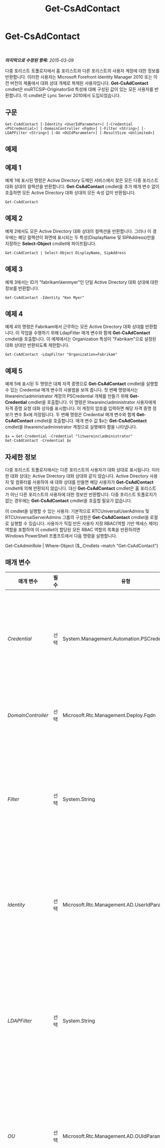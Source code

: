 ﻿---
title: Get-CsAdContact
TOCTitle: Get-CsAdContact
ms:assetid: a5f599fb-8ede-432d-a6bf-c850c68fc71e
ms:mtpsurl: https://technet.microsoft.com/ko-kr/library/Gg412776(v=OCS.15)
ms:contentKeyID: 49304616
ms.date: 08/24/2015
mtps_version: v=OCS.15
ms.translationtype: HT
---

# Get-CsAdContact

 

_**마지막으로 수정된 항목:** 2015-03-09_

다중 포리스트 토폴로지에서 홈 포리스트와 다른 포리스트의 사용자 계정에 대한 정보를 반환합니다. 이러한 사용자는 Microsoft Forefront Identity Manager 2010 또는 이전 버전의 제품에서 대화 상대 개체로 복제된 사용자입니다. **Get-CsAdContact** cmdlet은 msRTCSIP-OriginatorSid 특성에 대해 구성된 값이 있는 모든 사용자를 반환합니다. 이 cmdlet은 Lync Server 2010에서 도입되었습니다.

## 구문

    Get-CsAdContact [-Identity <UserIdParameter>] [-Credential <PSCredential>] [-DomainController <Fqdn>] [-Filter <String>] [-LDAPFilter <String>] [-OU <OUIdParameter>] [-ResultSize <Unlimited>]

## 예제

## 예제 1

예제 1에 표시된 명령은 Active Directory 도메인 서비스에서 찾은 모든 다중 포리스트 대화 상대의 컬렉션을 반환합니다. **Get-CsAdContact** cmdlet을 추가 매개 변수 없이 호출하면 모든 Active Directory 대화 상대의 모든 속성 값이 반환됩니다.

    Get-CsAdContact

## 예제 2

예제 2에서도 모든 Active Directory 대화 상대의 컬렉션을 반환합니다. 그러나 이 경우에는 해당 컬렉션이 화면에 표시되는 두 특성(DisplayName 및 SIPAddress)만을 지정하는 **Select-Object** cmdlet에 파이프됩니다.

    Get-CsAdContact | Select-Object DisplayName, SipAddress

## 예제 3

예제 3에서는 ID가 "fabrikam\\kenmyer"인 단일 Active Directory 대화 상대에 대한 정보를 반환합니다.

    Get-CsAdContact -Identity "Ken Myer"

## 예제 4

예제 4의 명령은 Fabrikam에서 근무하는 모든 Active Directory 대화 상대를 반환합니다. 이 작업을 수행하기 위해 LdapFilter 매개 변수와 함께 **Get-CsAdContact** cmdlet을 호출합니다. 이 예제에서는 Organization 특성이 "Fabrikam"으로 설정된 대화 상대만 반환되도록 제한합니다.

    Get-CsAdContact -LdapFilter "Organization=Fabrikam"

## 예제 5

예제 5에 표시된 두 명령은 대체 자격 증명으로 **Get-CsAdContact** cmdlet을 실행할 수 있는 Credential 매개 변수의 사용법을 보여 줍니다. 첫 번째 명령에서는 litwareinc\\administrator 계정의 PSCredential 개체를 만들기 위해 **Get-Credential** cmdlet을 호출합니다. 이 명령은 litwareinc\\administrator 사용자에게 자격 증명 요청 대화 상자를 표시합니다. 이 계정의 암호를 입력하면 해당 자격 증명 정보가 변수 $x에 저장됩니다. 두 번째 명령은 Credential 매개 변수와 함께 **Get-CsAdContact** cmdlet을 호출합니다. 매개 변수 값 $x는 **Get-CsAdContact** cmdlet을 litwareinc\\administrator 계정으로 실행해야 함을 나타냅니다.

    $x = Get-Credential -Credential "litwareinc\administrator"
    Get-CsAdContact -Credential $x

## 자세한 정보

다중 포리스트 토폴로지에서는 다른 포리스트의 사용자가 대화 상대로 표시됩니다. 이러한 대화 상대는 Active Directory 대화 상대와 같지 않습니다. Active Directory 사용자 및 컴퓨터를 사용하여 새 대화 상대를 만들면 해당 사용자가 **Get-CsAdContact** cmdlet에 의해 반환되지 않습니다. 대신 **Get-CsAdContact** cmdlet은 홈 포리스트가 아닌 다른 포리스트의 사용자에 대한 정보만 반환합니다. 다중 포리스트 토폴로지가 없는 경우에는 **Get-CsAdContact** cmdlet을 호출할 필요가 없습니다.

이 cmdlet을 실행할 수 있는 사용자: 기본적으로 RTCUniversalUserAdmins 및 RTCUniversalServerAdmins 그룹의 구성원은 **Get-CsAdContact** cmdlet을 로컬로 실행할 수 있습니다. 사용자가 직접 만든 사용자 지정 RBAC(역할 기반 액세스 제어) 역할을 포함하여 이 cmdlet이 할당된 모든 RBAC 역할의 목록을 반환하려면 Windows PowerShell 프롬프트에서 다음 명령을 실행합니다.

Get-CsAdminRole | Where-Object {$\_.Cmdlets –match "Get-CsAdContact"}

## 매개 변수


<table>
<colgroup>
<col style="width: 25%" />
<col style="width: 25%" />
<col style="width: 25%" />
<col style="width: 25%" />
</colgroup>
<thead>
<tr class="header">
<th>매개 변수</th>
<th>필수</th>
<th>유형</th>
<th>설명</th>
</tr>
</thead>
<tbody>
<tr class="odd">
<td><p><em>Credential</em></p></td>
<td><p>선택</p></td>
<td><p>System.Management.Automation.PSCredential</p></td>
<td><p>대체 자격 증명으로 <strong>Get-CsAdContact</strong> cmdlet을 실행하는 데 사용됩니다. Windows에 로그온하는 데 사용한 계정에 대화 상대 개체를 사용하는 데 필요한 권한이 없는 경우 이 기능이 필요할 수 있습니다.</p>
<p>Credential 매개 변수를 사용하려면 먼저 <strong>Get-Credential</strong> cmdlet을 사용하여 PSCredential 개체를 만들어야 합니다. 자세한 내용은 Get-Credential 도움말 항목을 참조하십시오.</p></td>
</tr>
<tr class="even">
<td><p><em>DomainController</em></p></td>
<td><p>선택</p></td>
<td><p>Microsoft.Rtc.Management.Deploy.Fqdn</p></td>
<td><p>대화 상대 정보를 검색하기 위해 지정된 도메인 컨트롤러에 연결하는 데 사용됩니다. 특정 도메인 컨트롤러에 연결하려면 DomainController 매개 변수 뒤에 정규화된 도메인 이름을 포함합니다(예: atl-cs-001.litwareinc.com).</p></td>
</tr>
<tr class="odd">
<td><p><em>Filter</em></p></td>
<td><p>선택</p></td>
<td><p>System.String</p></td>
<td><p>Lync Server 관련 특성을 필터링하여 반환되는 데이터를 제한할 수 있습니다.</p>
<p>Filter 매개 변수는 <strong>Where-Object</strong> cmdlet에 사용되는 것과 동일한 Windows PowerShell 필터링 구문을 사용합니다. 예를 들어 SIP 주소가 &quot;fabrikam.com&quot;으로 끝나는 대화 상대만 반환하는 필터는 {SipAddress -like &quot;*@fabrikam.com&quot;}과 유사합니다. 여기서 SipAddress는 Active Directory 특성, -like는 비교 연산자, &quot;*@fabrikam.com&quot;은 필터 값을 나타냅니다.</p></td>
</tr>
<tr class="even">
<td><p><em>Identity</em></p></td>
<td><p>선택</p></td>
<td><p>Microsoft.Rtc.Management.AD.UserIdParameter</p></td>
<td><p>반환할 대화 상대의 ID를 나타냅니다. 대화 상대 ID는 1) 대화 상대의 SIP 주소, 2) 대화 상대의 Active Directory 고유 이름 및 3) 대화 상대의 Active Directory 표시 이름(예: Ken Myer) 중 하나의 형식을 사용하여 지정할 수 있습니다.</p>
<p>표시 이름을 대화 상대 ID로 사용할 경우 별표(*) 와일드카드 문자를 사용할 수 있습니다. 예를 들어 &quot;* Smith&quot;라는 ID는 표시 이름이 문자열 값 &quot; Smith&quot;로 끝나는 모든 대화 상대를 반환합니다.</p></td>
</tr>
<tr class="odd">
<td><p><em>LDAPFilter</em></p></td>
<td><p>선택</p></td>
<td><p>System.String</p></td>
<td><p>일반 Active Directory 특성을 필터링하여 반환되는 데이터를 제한하는 데 사용됩니다. 예를 들어 특정 부서에서 일하는 대화 상대나 지정된 관리자 또는 직위를 가진 대화 상대에 대한 데이터만 반환하도록 제한할 수 있습니다.</p>
<p>필터를 만들 때 LdapFilter 매개 변수는 LDAP 쿼리 언어를 사용합니다. 예를 들어 전화 번호가 1-425-555-1298인 대화 상대를 반환하는 필터는 &quot;telephoneNumber=1-425-555-1298&quot;과 유사합니다. 여기서 &quot;telephoneNumber&quot;는 Active Directory 특성, &quot;=&quot;는 비교 연산자(같음), &quot;1-425-555-1298&quot;은 필터 값을 나타냅니다.</p></td>
</tr>
<tr class="even">
<td><p><em>OU</em></p></td>
<td><p>선택</p></td>
<td><p>Microsoft.Rtc.Management.AD.OUIdParameter</p></td>
<td><p>특정 Active Directory OU(조직 구성 단위) 또는 컨테이너에서 검색되는 정보를 제한할 수 있습니다. 이 매개 변수는 지정된 OU 및 모든 하위 OU의 데이터를 반환합니다. 예를 들어 Finance OU에 두 개의 하위 OU인 AccountsPayable 및 AccountsReceivable가 있는 경우 세 OU 각각에서 대화 상대가 반환됩니다.</p>
<p>OU를 지정할 때 해당 컨테이너에 대한 고유 이름을 사용합니다(예: OU=Finance,dc=litwareinc,dc=com).</p></td>
</tr>
<tr class="odd">
<td><p><em>ResultSize</em></p></td>
<td><p>선택</p></td>
<td><p>Microsoft.Rtc.Management.ADConnect.Core.Unlimited</p></td>
<td><p>cmdlet에서 반환되는 레코드 수를 제한하는 데 사용됩니다. 예를 들어 포리스트에 있는 대화 상대 수에 상관없이 7명의 대화 상대만 반환하려면 ResultSize 매개 변수를 포함하고 매개 변수 값을 7로 설정합니다. 반환될 7명의 사용자를 지정하는 방법은 없습니다.</p>
<p>결과 크기는 0-2147483647(포함) 사이의 임의 정수로 설정할 수 있습니다. 0으로 설정할 경우 명령이 실행되지만 데이터가 반환되지 않습니다. ResultSize를 7로 설정했지만 포리스트에 연락처가 3개만 있는 경우 3개의 연락처가 반환된 다음 오류 없이 완료됩니다.</p></td>
</tr>
</tbody>
</table>


## 입력 형식

문자열. **Get-CsAdContact** cmdlet은 사용자 계정의 ID를 나타내는 파이프라인된 문자열 값을 허용합니다.

## 반환 형식

**Get-CsAdContact** cmdlet은 Microsoft.Rtc.Management.ADConnect.Schema.ADContact 개체의 인스턴스를 반환합니다.

## 참고 항목

#### 기타 리소스

[Get-CsAdUser](get-csaduser.md)  
[Get-CsUser](get-csuser.md)


